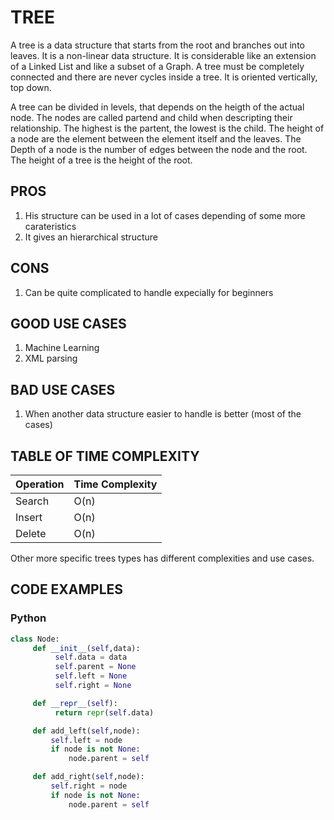 # TREE

A tree is a data structure that starts from the root and branches out into leaves. It is a non-linear data structure. It is considerable like an extension of a Linked List and like a subset of a Graph. A tree must be completely connected and there are never cycles inside a tree. It is oriented vertically, top down.

A tree can be divided in levels, that depends on the heigth of the actual node. The nodes are called partend and child when descripting their relationship. The highest is the partent, the lowest is the child.
The height of a node are the element between the element itself and the leaves. The Depth of a node is the number of edges between the node and the root. The height of a tree is the height of the root.

## PROS

1. His structure can be used in a lot of cases depending of some more carateristics
2. It gives an hierarchical structure

## CONS

1. Can be quite complicated to handle expecially for beginners

## GOOD USE CASES

1. Machine Learning 
2. XML parsing

## BAD USE CASES

1. When another data structure easier to handle is better (most of the cases)

## TABLE OF TIME COMPLEXITY

| Operation | Time Complexity |
|-----------|-----------------|
| Search    | O(n)            |
| Insert    | O(n)            |
| Delete    | O(n)            |

Other more specific trees types has different complexities and use cases. 

## CODE EXAMPLES

### Python

```python
class Node:
     def __init__(self,data):
          self.data = data
          self.parent = None
          self.left = None
          self.right = None

     def __repr__(self):
          return repr(self.data)

     def add_left(self,node):
         self.left = node
         if node is not None:
             node.parent = self

     def add_right(self,node):
         self.right = node
         if node is not None:
             node.parent = self
```
